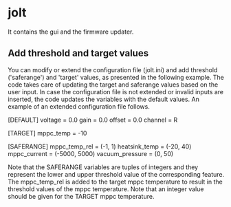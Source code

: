 # jolt
It contains the gui and the firmware updater.

## Add threshold and target values
You can modify or extend the configuration file (jolt.ini) and add threshold ('saferange') and 'target' values, as presented in the following example.
The code takes care of updating the target and saferange values based on the user input. In case the configuration file is not extended
or invalid inputs are inserted, the code updates the variables with the default values. An example of an extended configuration file follows.

   [DEFAULT]
   voltage = 0.0
   gain = 0.0
   offset = 0.0
   channel = R

   [TARGET]
   mppc_temp = -10

   [SAFERANGE]
   mppc_temp_rel = (-1, 1)
   heatsink_temp = (-20, 40)
   mppc_current = (-5000, 5000)
   vacuum_pressure = (0, 50)

Note that the SAFERANGE variables are tuples of integers and they represent the lower and upper threshold value of the corresponding feature.
The mppc_temp_rel is added to the target mppc temperature to result in the threshold values of the mppc temperature. 
Note that an integer value should be given for the TARGET mppc temperature.


